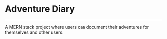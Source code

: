 # Adventure Diary
---
A MERN stack project where users can document their adventures for themselves and other users.
